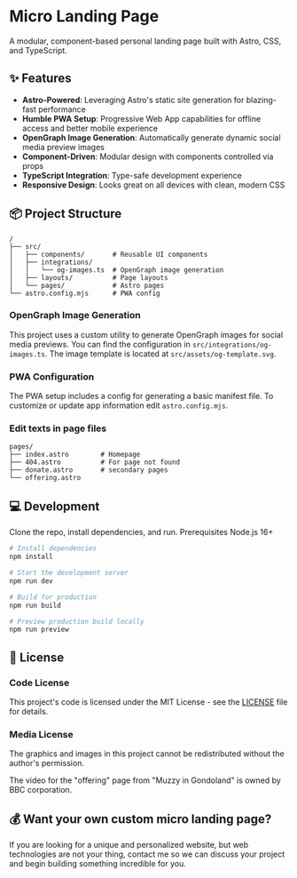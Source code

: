 # Micro Landing Page

A modular, component-based personal landing page built with Astro, CSS, and TypeScript.

## ✨ Features

- **Astro-Powered**: Leveraging Astro's static site generation for blazing-fast performance
- **Humble PWA Setup**: Progressive Web App capabilities for offline access and better mobile experience
- **OpenGraph Image Generation**: Automatically generate dynamic social media preview images
- **Component-Driven**: Modular design with components controlled via props
- **TypeScript Integration**: Type-safe development experience
- **Responsive Design**: Looks great on all devices with clean, modern CSS

## 📦 Project Structure

```
/
├── src/
│   ├── components/       # Reusable UI components
│   ├── integrations/
│   │   └── og-images.ts  # OpenGraph image generation
│   ├── layouts/          # Page layouts
│   └── pages/            # Astro pages
└── astro.config.mjs      # PWA config
```

### OpenGraph Image Generation

This project uses a custom utility to generate OpenGraph images for social media previews. You can find the configuration in `src/integrations/og-images.ts`. The image template is located at `src/assets/og-template.svg`.

### PWA Configuration

The PWA setup includes a config for generating a basic manifest file. To customize or update app information edit `astro.config.mjs`.

### Edit texts in page files

```
pages/
├── index.astro        # Homepage
├── 404.astro          # For page not found
├── donate.astro       # secondary pages
└── offering.astro
```

## 💻 Development

Clone the repo, install dependencies, and run. Prerequisites Node.js 16+

```bash
# Install dependencies
npm install

# Start the development server
npm run dev

# Build for production
npm run build

# Preview production build locally
npm run preview
```

## 📜 License

### Code License

This project's code is licensed under the MIT License - see the [LICENSE](LICENSE) file for details.

### Media License

The graphics and images in this project cannot be redistributed without the author's permission.

The video for the "offering" page from "Muzzy in Gondoland" is owned by BBC corporation.

## 💰 Want your own custom micro landing page?

If you are looking for a unique and personalized website, but web technologies are not your thing, contact me so we can discuss your project and begin building something incredible for you.
